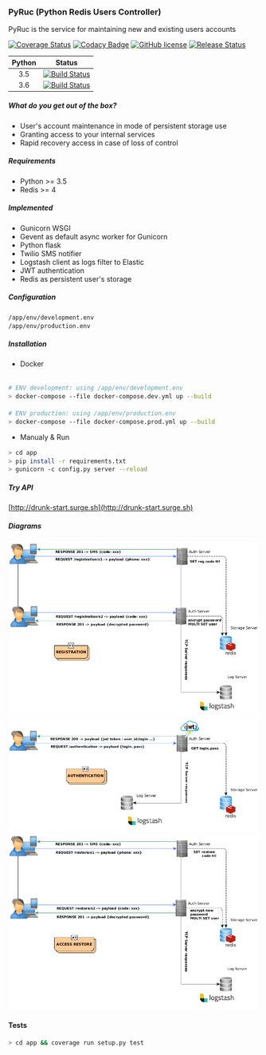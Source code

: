 ### PyRuc (Python Redis Users Controller)
PyRuc is the service for maintaining new and existing users accounts

[![Coverage Status](https://coveralls.io/repos/github/stanislav-web/PyRuc/badge.svg?branch=master)](https://coveralls.io/github/stanislav-web/PyRuc?branch=master) [![Codacy Badge](https://api.codacy.com/project/badge/Grade/810e623b6db74357ba10915f4247aa6d)](https://www.codacy.com/app/stanisov/PyRuc?utm_source=github.com&amp;utm_medium=referral&amp;utm_content=stanislav-web/PyRuc&amp;utm_campaign=Badge_Grade) [![GitHub license](https://img.shields.io/github/license/stanislav-web/PyRuc.svg)](https://github.com/stanislav-web/PyRuc/blob/master/LICENSE) [![Release Status](https://img.shields.io/github/release/stanislav-web/PyRuc.svg)](https://github.com/stanislav-web/PyRuc/releases)

|  Python | Status |
|:-:|:-:|
|3.5|[![Build Status](https://travis-ci.org/stanislav-web/PyRuc.svg?branch=master)](https://travis-ci.org/stanislav-web/PyRuc) |
|3.6|[![Build Status](https://travis-ci.org/stanislav-web/PyRuc.svg?branch=master)](https://travis-ci.org/stanislav-web/PyRuc) |

##### What do you get out of the box?
- User's account maintenance in mode of persistent storage use
- Granting access to your internal services
- Rapid recovery access in case of loss of control

##### Requirements
- Python >= 3.5
- Redis >= 4

##### Implemented
- Gunicorn WSGI
- Gevent as default async worker for Gunicorn
- Python flask
- Twilio SMS notifier
- Logstash client as logs filter to Elastic
- JWT authentication
- Redis as persistent user's storage

##### Configuration
```bash
/app/env/development.env
/app/env/production.env
```

##### Installation
- Docker
```bash

# ENV development: using /app/env/development.env
> docker-compose --file docker-compose.dev.yml up --build

# ENV production: using /app/env/production.env
> docker-compose --file docker-compose.prod.yml up --build
```
- Manualy & Run
```bash
> cd app
> pip install -r requirements.txt
> gunicorn -c config.py server --reload
```

##### Try API
[http://drunk-start.surge.sh](http://drunk-start.surge.sh)

##### Diagrams
![Registration](images/registration.png)
![Authentication](images/authentication.png)
![Restore](images/restore.png)

#### Tests
```bash
> cd app && coverage run setup.py test
```